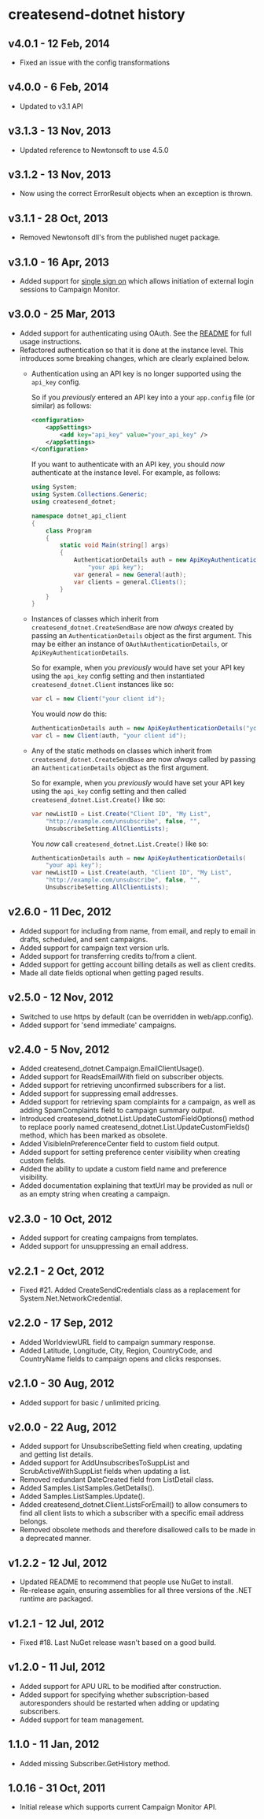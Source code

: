 # createsend-dotnet history

## v4.0.1 - 12 Feb, 2014

* Fixed an issue with the config transformations

## v4.0.0 - 6 Feb, 2014

* Updated to v3.1 API

## v3.1.3 - 13 Nov, 2013

* Updated reference to Newtonsoft to use 4.5.0

## v3.1.2 - 13 Nov, 2013

* Now using the correct ErrorResult objects when an exception is thrown. 

## v3.1.1 - 28 Oct, 2013

* Removed Newtonsoft dll's from the published nuget package. 

## v3.1.0 - 16 Apr, 2013

* Added support for [single sign on](http://www.campaignmonitor.com/api/account/#single_sign_on) which allows initiation of external login sessions to Campaign Monitor.

## v3.0.0 - 25 Mar, 2013

* Added support for authenticating using OAuth. See the [README](README.md#authenticating) for full usage instructions.
* Refactored authentication so that it is done at the instance level. This introduces some breaking changes, which are clearly explained below.
  * Authentication using an API key is no longer supported using the `api_key` config.

      So if you _previously_ entered an API key into a your `app.config` file (or similar) as follows:

      ```xml
      <configuration>
          <appSettings>
              <add key="api_key" value="your_api_key" />
          </appSettings>
      </configuration>
      ```

      If you want to authenticate with an API key, you should _now_ authenticate at the instance level. For example, as follows:

      ```csharp
      using System;
      using System.Collections.Generic;
      using createsend_dotnet;

      namespace dotnet_api_client
      {
          class Program
          {
              static void Main(string[] args)
              {
                  AuthenticationDetails auth = new ApiKeyAuthenticationDetails(
                      "your api key");
                  var general = new General(auth);
                  var clients = general.Clients();
              }
          }
      }
      ```

  * Instances of classes which inherit from `createsend_dotnet.CreateSendBase` are now _always_ created by passing an `AuthenticationDetails` object as the first argument. This may be either an instance of `OAuthAuthenticationDetails`, or `ApiKeyAuthenticationDetails`.

      So for example, when you _previously_ would have set your API key using the `api_key` config setting and then instantiated `createsend_dotnet.Client` instances like so:

      ```csharp
      var cl = new Client("your client id");
      ```

      You would _now_ do this:

      ```csharp
      AuthenticationDetails auth = new ApiKeyAuthenticationDetails("your api key");
      var cl = new Client(auth, "your client id");
      ```

  * Any of the static methods on classes which inherit from `createsend_dotnet.CreateSendBase` are now _always_ called by passing an `AuthenticationDetails` object as the first argument.

      So for example, when you _previously_ would have set your API key using the `api_key` config setting and then called `createsend_dotnet.List.Create()` like so:

      ```csharp
      var newListID = List.Create("Client ID", "My List", 
          "http://example.com/unsubscribe", false, "",
          UnsubscribeSetting.AllClientLists);
      ```

      You _now_ call `createsend_dotnet.List.Create()` like so:

      ```csharp
      AuthenticationDetails auth = new ApiKeyAuthenticationDetails(
          "your api key");
      var newListID = List.Create(auth, "Client ID", "My List", 
          "http://example.com/unsubscribe", false, "",
          UnsubscribeSetting.AllClientLists);
      ```

## v2.6.0 - 11 Dec, 2012

* Added support for including from name, from email, and reply to email in
drafts, scheduled, and sent campaigns.
* Added support for campaign text version urls.
* Added support for transferring credits to/from a client.
* Added support for getting account billing details as well as client credits.
* Made all date fields optional when getting paged results.

## v2.5.0 - 12 Nov, 2012

* Switched to use https by default (can be overridden in web/app.config).
* Added support for 'send immediate' campaigns. 

## v2.4.0 - 5 Nov, 2012

* Added createsend_dotnet.Campaign.EmailClientUsage().
* Added support for ReadsEmailWith field on subscriber objects.
* Added support for retrieving unconfirmed subscribers for a list.
* Added support for suppressing email addresses.
* Added support for retrieving spam complaints for a campaign, as well as
adding SpamComplaints field to campaign summary output.
* Introduced createsend_dotnet.List.UpdateCustomFieldOptions() method to
replace poorly named createsend_dotnet.List.UpdateCustomFields() method, which
has been marked as obsolete.
* Added VisibleInPreferenceCenter field to custom field output.
* Added support for setting preference center visibility when creating custom
fields.
* Added the ability to update a custom field name and preference visibility.
* Added documentation explaining that textUrl may be provided as null or as
an empty string when creating a campaign.

## v2.3.0 - 10 Oct, 2012

* Added support for creating campaigns from templates.
* Added support for unsuppressing an email address.

## v2.2.1 - 2 Oct, 2012

* Fixed #21. Added CreateSendCredentials class as a replacement for
System.Net.NetworkCredential.

## v2.2.0 - 17 Sep, 2012

* Added WorldviewURL field to campaign summary response.
* Added Latitude, Longitude, City, Region, CountryCode, and CountryName fields
to campaign opens and clicks responses.

## v2.1.0 - 30 Aug, 2012

* Added support for basic / unlimited pricing.

## v2.0.0 - 22 Aug, 2012

* Added support for UnsubscribeSetting field when creating, updating and
getting list details.
* Added support for AddUnsubscribesToSuppList and ScrubActiveWithSuppList
fields when updating a list.
* Removed redundant DateCreated field from ListDetail class.
* Added Samples.ListSamples.GetDetails().
* Added Samples.ListSamples.Update().
* Added createsend_dotnet.Client.ListsForEmail() to allow consumers to find all
client lists to which a subscriber with a specific email address belongs.
* Removed obsolete methods and therefore disallowed calls to be made in a
deprecated manner.

## v1.2.2 - 12 Jul, 2012

* Updated README to recommend that people use NuGet to install.
* Re-release again, ensuring assemblies for all three versions of the .NET
runtime are packaged.

## v1.2.1 - 12 Jul, 2012

* Fixed #18. Last NuGet release wasn't based on a good build.

## v1.2.0 - 11 Jul, 2012

* Added support for APU URL to be modified after construction.
* Added support for specifying whether subscription-based autoresponders
should be restarted when adding or updating subscribers.
* Added support for team management.

## 1.1.0 - 11 Jan, 2012

* Added missing Subscriber.GetHistory method.

## 1.0.16 - 31 Oct, 2011

* Initial release which supports current Campaign Monitor API.
